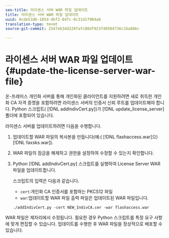```yaml
---
seo-title: 라이센스 서버 WAR 파일 업데이트
title: 라이센스 서버 WAR 파일 업데이트
uuid: 0cde53d6-185d-4bf2-84fc-0c31d17904a8
translation-type: tm+mt
source-git-commit: 1547eb3dd220fafc08df923f40504736c16a866c

---
```



# 라이센스 서버 WAR 파일 업데이트{#update-the-license-server-war-file}

온-프레미스 개인화 서버를 통해 개인화된 클라이언트를 지원하려면 새로 취득한 개인화 CA 자격 증명을 포함하려면 라이센스 서버의 인증서 신뢰 루트를 업데이트해야 합니다. Python 스크립트( [!DNL addIndivCert.py])가 [!DNL update_license_server] 폴더에 포함되어 있습니다.

라이센스 서버를 업데이트하려면 다음을 수행합니다.

1. 업데이트할 WAR 파일의 복사본을 만듭니다(예:( [!DNL flashaccess.war]으) [!DNL faxsks.war]).
1. WAR 파일의 잠금을 해제하고 권한을 설정하여 수정할 수 있는지 확인합니다.
1. Python [!DNL addIndivCert.py] 스크립트를 실행하여 License Server WAR 파일을 업데이트합니다.

   스크립트의 입력은 다음과 같습니다.

   * `cert`:개인화 CA 인증서를 포함하는 PKCS12 파일
   * `war`:업데이트할 WAR 파일
   출력 파일은 업데이트된 WAR 파일입니다.

   ```
   ./addIndivCert.py -cert NEW_IndivCA.cer -war flashaccess.war
   ```

WAR 파일은 제자리에서 수정됩니다. 필요한 경우 Python 스크립트를 특정 요구 사항에 맞게 편집할 수 있습니다. 업데이트를 수행한 후 WAR 파일을 정상적으로 배포할 수 있습니다.
